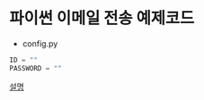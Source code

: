 # 파이썬 이메일 전송 예제코드

* config.py

```py
ID = ""
PASSWORD = ""
```

[설명](https://blog.naver.com/pjt3591oo/221836832117)